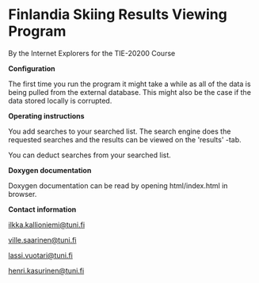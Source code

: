 Finlandia Skiing Results Viewing Program
========================================
By the Internet Explorers for the TIE-20200 Course


**Configuration**

The first time you run the program it might take a while as all of the data is being pulled from the external database. This might also be the case if the data stored locally is corrupted.


**Operating instructions**

You add searches to your searched list. The search engine does the requested searches and the results can be viewed on the 'results' -tab.

You can deduct searches from your searched list.

**Doxygen documentation**

Doxygen documentation can be read by opening html/index.html in browser.

**Contact information**

ilkka.kallioniemi@tuni.fi

ville.saarinen@tuni.fi

lassi.vuotari@tuni.fi

henri.kasurinen@tuni.fi

